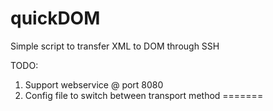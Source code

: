 # quickDOM

Simple script to transfer XML to DOM through SSH


TODO:
1. Support webservice @ port 8080
2. Config file to switch between transport method
=======
